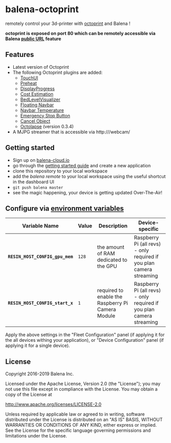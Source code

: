 # balena-octoprint
remotely control your 3d-printer with [octoprint](https://github.com/foosel/OctoPrint) and Balena !

**octoprint is exposed on port 80 which can be remotely accessible via Balena [public URL](https://www.balena.io/docs/learn/manage/actions/#enable-public-device-url) feature**

## Features

- Latest version of Octoprint
- The following Octoprint plugins are added:
  - [TouchUI](https://plugins.octoprint.org/plugins/touchui/)
  - [Preheat](https://plugins.octoprint.org/plugins/preheat/)
  - [DisplayProgress](https://plugins.octoprint.org/plugins/displayprogress/)
  - [Cost Estimation](https://plugins.octoprint.org/plugins/costestimation/)
  - [BedLevelVisualizer](https://plugins.octoprint.org/plugins/bedlevelvisualizer/)
  - [Floating Navbar](https://plugins.octoprint.org/plugins/floatingnavbar/)
  - [Navbar Temperature](https://plugins.octoprint.org/plugins/navbartemp/)
  - [Emergency Stop Button](https://plugins.octoprint.org/plugins/estop/)
  - [Cancel Object](https://plugins.octoprint.org/plugins/cancelobject/)
  - [Octolapse](https://plugins.octoprint.org/plugins/octolapse/) (version 0.3.4)
- A MJPG streamer that is accessible via http://<public-url>/webcam/

## Getting started

- Sign up on [balena-cloud.io](https://dashboard.balena-cloud.com/signup)
- go through the [getting started guide](https://www.balena.io/docs/learn/getting-started/raspberry-pi/nodejs/) and create a new application
- clone this repository to your local workspace
- add the _balena remote_ to your local workspace using the useful shortcut in the dashboard UI
- `git push balena master`
- see the magic happening, your device is getting updated Over-The-Air!

## Configure via [environment variables](https://docs.resin.io/management/env-vars/)
Variable Name | Value | Description | Device-specific
------------ | ------------- | ------------- | -------------
**`RESIN_HOST_CONFIG_gpu_mem`** | `128` | the amount of RAM dedicated to the GPU | Raspberry Pi (all revs) - only required if you plan camera streaming
**`RESIN_HOST_CONFIG_start_x`** | `1` | required to enable the Raspberry Pi Camera Module | Raspberry Pi (all revs) - only required if you plan camera streaming

Apply the above settings in the "Fleet Configuration" panel (if applying it for the all devices withing your application), or "Device Configuration" panel (if applying it for a single device).

## License

Copyright 2016-2019 Balena Inc.

Licensed under the Apache License, Version 2.0 (the "License"); you may not use this file except in compliance with the License. You may obtain a copy of the License at

<http://www.apache.org/licenses/LICENSE-2.0>

Unless required by applicable law or agreed to in writing, software distributed under the License is distributed on an "AS IS" BASIS, WITHOUT WARRANTIES OR CONDITIONS OF ANY KIND, either express or implied. See the License for the specific language governing permissions and limitations under the License.
